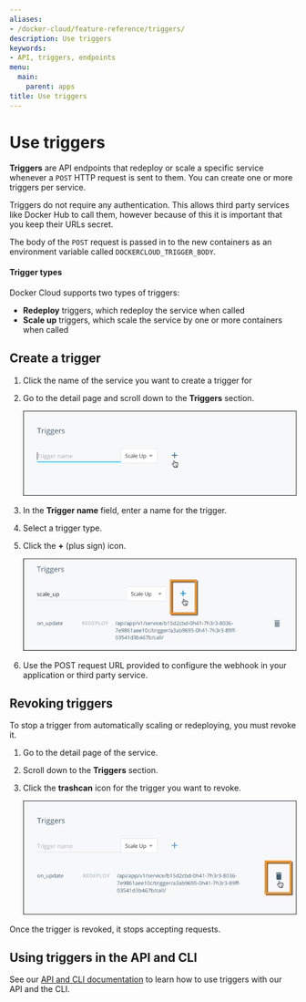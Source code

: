 ```yaml
---
aliases:
- /docker-cloud/feature-reference/triggers/
description: Use triggers
keywords:
- API, triggers, endpoints
menu:
  main:
    parent: apps
title: Use triggers
---
```


# Use triggers

**Triggers** are API endpoints that redeploy or scale a specific service
whenever a `POST` HTTP request is sent to them. You can create one or more
triggers per service.

Triggers do not require any authentication. This allows third party services
like Docker Hub to call them, however because of this it is important that you
keep their URLs secret.

The body of the `POST` request is passed in to the new containers as an
environment variable called `DOCKERCLOUD_TRIGGER_BODY`.


#### Trigger types

Docker Cloud supports two types of triggers:

* **Redeploy** triggers, which redeploy the service when called
* **Scale up** triggers, which scale the service by one or more containers when called

## Create a trigger

1. Click the name of the service you want to create a trigger for
2. Go to the detail page and scroll down to the **Triggers** section.

    ![](images/triggers-tab-blank.png)

3. In the **Trigger name** field, enter a name for the trigger.
4. Select a trigger type.
5. Click the **+** (plus sign) icon.

    ![](images/new-trigger-created.png)

6. Use the POST request URL provided to configure the webhook in your
application or third party service.

## Revoking triggers

To stop a trigger from automatically scaling or redeploying, you must revoke it.

1. Go to the detail page of the service.
2. Scroll down to the **Triggers** section.
3. Click the **trashcan** icon for the trigger you want to revoke.

    ![](images/revoke-trigger.png)

Once the trigger is revoked, it stops accepting requests.

## Using triggers in the API and CLI

See our [API and CLI documentation](/apidocs/docker-cloud.md#triggers) to learn how to use triggers with our API and the CLI.
